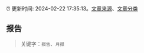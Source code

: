 :alarm_clock: 更新时间: 2024-02-22 17:35:13。[文章来源](/README.md)、[文章分类](/TAGS.md)

## 报告


> 关键字：`报告`、`月报`



